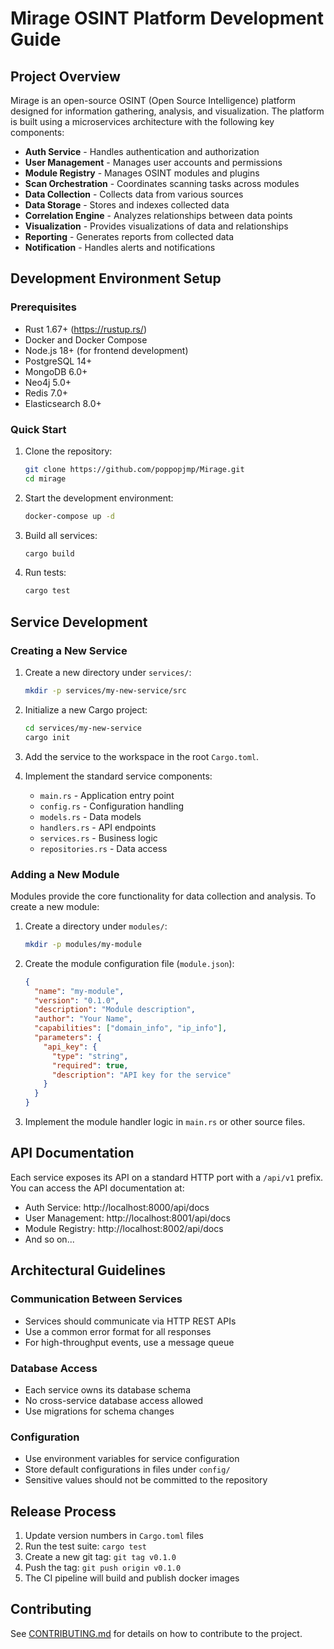 # Mirage OSINT Platform Development Guide

## Project Overview

Mirage is an open-source OSINT (Open Source Intelligence) platform designed for information gathering, analysis, and visualization. The platform is built using a microservices architecture with the following key components:

- **Auth Service** - Handles authentication and authorization
- **User Management** - Manages user accounts and permissions
- **Module Registry** - Manages OSINT modules and plugins
- **Scan Orchestration** - Coordinates scanning tasks across modules
- **Data Collection** - Collects data from various sources
- **Data Storage** - Stores and indexes collected data
- **Correlation Engine** - Analyzes relationships between data points
- **Visualization** - Provides visualizations of data and relationships
- **Reporting** - Generates reports from collected data
- **Notification** - Handles alerts and notifications

## Development Environment Setup

### Prerequisites

- Rust 1.67+ (https://rustup.rs/)
- Docker and Docker Compose
- Node.js 18+ (for frontend development)
- PostgreSQL 14+
- MongoDB 6.0+
- Neo4j 5.0+
- Redis 7.0+
- Elasticsearch 8.0+

### Quick Start

1. Clone the repository:
   ```bash
   git clone https://github.com/poppopjmp/Mirage.git
   cd mirage
   ```

2. Start the development environment:
   ```bash
   docker-compose up -d
   ```

3. Build all services:
   ```bash
   cargo build
   ```

4. Run tests:
   ```bash
   cargo test
   ```

## Service Development

### Creating a New Service

1. Create a new directory under `services/`:
   ```bash
   mkdir -p services/my-new-service/src
   ```

2. Initialize a new Cargo project:
   ```bash
   cd services/my-new-service
   cargo init
   ```

3. Add the service to the workspace in the root `Cargo.toml`.

4. Implement the standard service components:
   - `main.rs` - Application entry point
   - `config.rs` - Configuration handling
   - `models.rs` - Data models
   - `handlers.rs` - API endpoints
   - `services.rs` - Business logic
   - `repositories.rs` - Data access

### Adding a New Module

Modules provide the core functionality for data collection and analysis. To create a new module:

1. Create a directory under `modules/`:
   ```bash
   mkdir -p modules/my-module
   ```

2. Create the module configuration file (`module.json`):
   ```json
   {
     "name": "my-module",
     "version": "0.1.0",
     "description": "Module description",
     "author": "Your Name",
     "capabilities": ["domain_info", "ip_info"],
     "parameters": {
       "api_key": {
         "type": "string",
         "required": true,
         "description": "API key for the service"
       }
     }
   }
   ```

3. Implement the module handler logic in `main.rs` or other source files.

## API Documentation

Each service exposes its API on a standard HTTP port with a `/api/v1` prefix. You can access the API documentation at:

- Auth Service: http://localhost:8000/api/docs
- User Management: http://localhost:8001/api/docs
- Module Registry: http://localhost:8002/api/docs
- And so on...

## Architectural Guidelines

### Communication Between Services

- Services should communicate via HTTP REST APIs
- Use a common error format for all responses
- For high-throughput events, use a message queue

### Database Access

- Each service owns its database schema
- No cross-service database access allowed
- Use migrations for schema changes

### Configuration

- Use environment variables for service configuration
- Store default configurations in files under `config/`
- Sensitive values should not be committed to the repository

## Release Process

1. Update version numbers in `Cargo.toml` files
2. Run the test suite: `cargo test`
3. Create a new git tag: `git tag v0.1.0`
4. Push the tag: `git push origin v0.1.0`
5. The CI pipeline will build and publish docker images

## Contributing

See [CONTRIBUTING.md](CONTRIBUTING.md) for details on how to contribute to the project.
